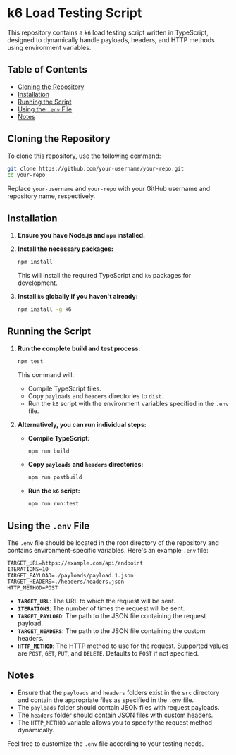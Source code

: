 # k6 Load Testing Script

This repository contains a `k6` load testing script written in TypeScript, designed to dynamically handle payloads, headers, and HTTP methods using environment variables.

## Table of Contents

- [Cloning the Repository](#cloning-the-repository)
- [Installation](#installation)
- [Running the Script](#running-the-script)
- [Using the `.env` File](#using-the-env-file)
- [Notes](#notes)

## Cloning the Repository

To clone this repository, use the following command:

```bash
git clone https://github.com/your-username/your-repo.git
cd your-repo
```

Replace `your-username` and `your-repo` with your GitHub username and repository name, respectively.

## Installation

1. **Ensure you have Node.js and `npm` installed.**

2. **Install the necessary packages:**

   ```bash
   npm install
   ```

   This will install the required TypeScript and `k6` packages for development.

3. **Install `k6` globally if you haven't already:**

   ```bash
   npm install -g k6
   ```

## Running the Script

1. **Run the complete build and test process:**

   ```bash
   npm test
   ```

   This command will:
   - Compile TypeScript files.
   - Copy `payloads` and `headers` directories to `dist`.
   - Run the `k6` script with the environment variables specified in the `.env` file.

2. **Alternatively, you can run individual steps:**

   - **Compile TypeScript:**

     ```bash
     npm run build
     ```

   - **Copy `payloads` and `headers` directories:**

     ```bash
     npm run postbuild
     ```

   - **Run the `k6` script:**

     ```bash
     npm run run:test
     ```

## Using the `.env` File

The `.env` file should be located in the root directory of the repository and contains environment-specific variables. Here's an example `.env` file:

```plaintext
TARGET_URL=https://example.com/api/endpoint
ITERATIONS=10
TARGET_PAYLOAD=./payloads/payload.1.json
TARGET_HEADERS=./headers/headers.json
HTTP_METHOD=POST
```

- **`TARGET_URL`**: The URL to which the request will be sent.
- **`ITERATIONS`**: The number of times the request will be sent.
- **`TARGET_PAYLOAD`**: The path to the JSON file containing the request payload.
- **`TARGET_HEADERS`**: The path to the JSON file containing the custom headers.
- **`HTTP_METHOD`**: The HTTP method to use for the request. Supported values are `POST`, `GET`, `PUT`, and `DELETE`. Defaults to `POST` if not specified.

## Notes

- Ensure that the `payloads` and `headers` folders exist in the `src` directory and contain the appropriate files as specified in the `.env` file.
- The `payloads` folder should contain JSON files with request payloads.
- The `headers` folder should contain JSON files with custom headers.
- The `HTTP_METHOD` variable allows you to specify the request method dynamically.

Feel free to customize the `.env` file according to your testing needs.